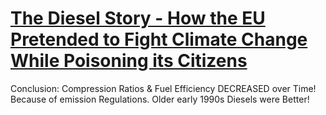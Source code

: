 # [The Diesel Story - How the EU Pretended to Fight Climate Change While Poisoning its Citizens](https://youtu.be/w8r2xnITnqA)
Conclusion: Compression Ratios & Fuel Efficiency DECREASED over Time! Because of emission Regulations. Older early 1990s Diesels were Better!
